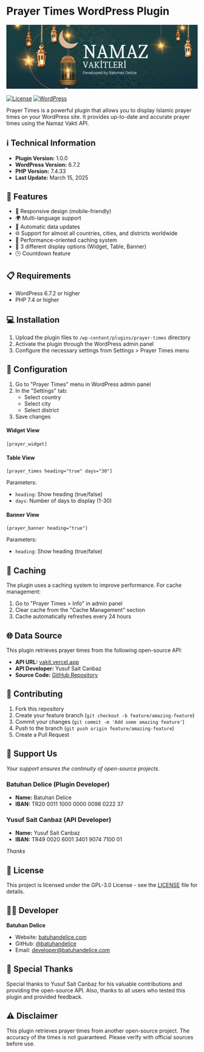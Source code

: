 # Prayer Times WordPress Plugin

![Prayer Times Plugin](admin/images/plugin-promo.png)

[![License](https://img.shields.io/badge/License-GPL%20v3-blue.svg)](https://www.gnu.org/licenses/gpl-3.0)
[![WordPress](https://img.shields.io/badge/WordPress-6.7.2%2B-blue)](https://wordpress.org/)

Prayer Times is a powerful plugin that allows you to display Islamic prayer times on your WordPress site. It provides up-to-date and accurate prayer times using the Namaz Vakti API.

## ℹ️ Technical Information

- **Plugin Version:** 1.0.0
- **WordPress Version:** 6.7.2
- **PHP Version:** 7.4.33
- **Last Update:** March 15, 2025

## 🚀 Features

- 📱 Responsive design (mobile-friendly)
- 🌍 Multi-language support
- 🔄 Automatic data updates
- 🌐 Support for almost all countries, cities, and districts worldwide
- 💫 Performance-oriented caching system
- 🎯 3 different display options (Widget, Table, Banner)
- 🕒 Countdown feature

## 📋 Requirements

- WordPress 6.7.2 or higher
- PHP 7.4 or higher

## 💻 Installation

1. Upload the plugin files to `/wp-content/plugins/prayer-times` directory
2. Activate the plugin through the WordPress admin panel
3. Configure the necessary settings from Settings > Prayer Times menu

## 🔧 Configuration

1. Go to "Prayer Times" menu in WordPress admin panel
2. In the "Settings" tab:
   - Select country
   - Select city
   - Select district
3. Save changes


#### Widget View
```
[prayer_widget]
```

#### Table View
```
[prayer_times heading="true" days="30"]
```
Parameters:
- `heading`: Show heading (true/false)
- `days`: Number of days to display (1-30)

#### Banner View
```
[prayer_banner heading="true"]
```
Parameters:
- `heading`: Show heading (true/false)

## 🔄 Caching

The plugin uses a caching system to improve performance. For cache management:

1. Go to "Prayer Times > Info" in admin panel
2. Clear cache from the "Cache Management" section
3. Cache automatically refreshes every 24 hours

## 🌐 Data Source

This plugin retrieves prayer times from the following open-source API:

- **API URL:** [vakit.vercel.app](https://vakit.vercel.app)
- **API Developer:** Yusuf Sait Canbaz
- **Source Code:** [GitHub Repository](https://github.com/canbax/namaz-vakti-api)

## 🤝 Contributing

1. Fork this repository
2. Create your feature branch (`git checkout -b feature/amazing-feature`)
3. Commit your changes (`git commit -m 'Add some amazing feature'`)
4. Push to the branch (`git push origin feature/amazing-feature`)
5. Create a Pull Request

## 💝 Support Us

*Your support ensures the continuity of open-source projects.*

### Batuhan Delice (Plugin Developer)
- **Name:** Batuhan Delice
- **IBAN:** TR20 0011 1000 0000 0098 0222 37

### Yusuf Sait Canbaz (API Developer)
- **Name:** Yusuf Sait Canbaz
- **IBAN:** TR49 0020 6001 3401 9074 7100 01

*Thanks*

## 📝 License

This project is licensed under the GPL-3.0 License - see the [LICENSE](LICENSE) file for details.

## 👨‍💻 Developer

**Batuhan Delice**
- Website: [batuhandelice.com](https://batuhandelice.com)
- GitHub: [@batuhandelice](https://github.com/chemeindefer)
- Email: developer@batuhandelice.com

## 🌟 Special Thanks

Special thanks to Yusuf Sait Canbaz for his valuable contributions and providing the open-source API. Also, thanks to all users who tested this plugin and provided feedback.

## ⚠️ Disclaimer

This plugin retrieves prayer times from another open-source project. The accuracy of the times is not guaranteed. Please verify with official sources before use.
